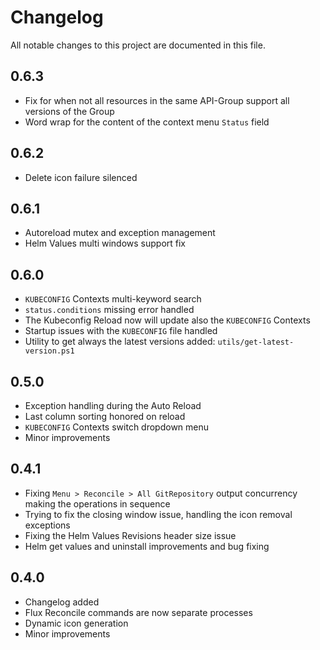 # Changelog

All notable changes to this project are documented in this file.

## 0.6.3

- Fix for when not all resources in the same API-Group support all versions of the Group
- Word wrap for the content of the context menu `Status` field

## 0.6.2

- Delete icon failure silenced

## 0.6.1

- Autoreload mutex and exception management
- Helm Values multi windows support fix

## 0.6.0

- `KUBECONFIG` Contexts multi-keyword search
- `status.conditions` missing error handled
- The Kubeconfig Reload now will update also the `KUBECONFIG` Contexts
- Startup issues with the `KUBECONFIG` file handled
- Utility to get always the latest versions added: `utils/get-latest-version.ps1`

## 0.5.0

- Exception handling during the Auto Reload
- Last column sorting honored on reload
- `KUBECONFIG` Contexts switch dropdown menu
- Minor improvements

## 0.4.1

- Fixing `Menu > Reconcile > All GitRepository` output concurrency making the operations in sequence
- Trying to fix the closing window issue, handling the icon removal exceptions
- Fixing the Helm Values Revisions header size issue
- Helm get values and uninstall improvements and bug fixing

## 0.4.0

- Changelog added
- Flux Reconcile commands are now separate processes
- Dynamic icon generation
- Minor improvements